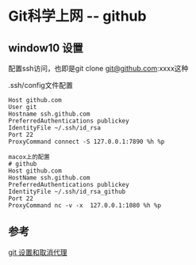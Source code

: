 # Git科学上网 -- github

## window10 设置

配置ssh访问，也即是git clone git@github.com:xxxx这种

.ssh/config文件配置

    Host github.com
    User git
    Hostname ssh.github.com
    PreferredAuthentications publickey
    IdentityFile ~/.ssh/id_rsa
    Port 22
    ProxyCommand connect -S 127.0.0.1:7890 %h %p
    
    macox上的配置
    # github
    Host github.com
    HostName ssh.github.com
    PreferredAuthentications publickey
    IdentityFile ~/.ssh/id_rsa_github
    Port 22
    ProxyCommand nc -v -x  127.0.0.1:1080 %h %p

## 参考

[git 设置和取消代理](https://gist.github.com/laispace/666dd7b27e9116faece6)
